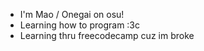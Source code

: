 - I'm Mao / Onegai on osu!
- Learning how to program :3c
- Learning thru freecodecamp cuz im broke 


<!---
OnegaiOsu/OnegaiOsu
--->
